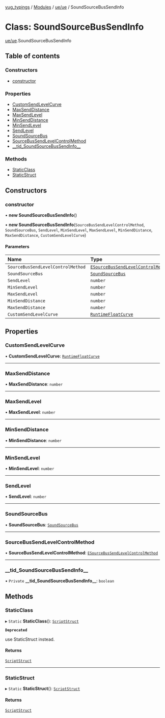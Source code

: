 [yug_typings](../README.md) / [Modules](../modules.md) / [ue/ue](../modules/ue_ue.md) / SoundSourceBusSendInfo

# Class: SoundSourceBusSendInfo

[ue/ue](../modules/ue_ue.md).SoundSourceBusSendInfo

## Table of contents

### Constructors

- [constructor](ue_ue.SoundSourceBusSendInfo.md#constructor)

### Properties

- [CustomSendLevelCurve](ue_ue.SoundSourceBusSendInfo.md#customsendlevelcurve)
- [MaxSendDistance](ue_ue.SoundSourceBusSendInfo.md#maxsenddistance)
- [MaxSendLevel](ue_ue.SoundSourceBusSendInfo.md#maxsendlevel)
- [MinSendDistance](ue_ue.SoundSourceBusSendInfo.md#minsenddistance)
- [MinSendLevel](ue_ue.SoundSourceBusSendInfo.md#minsendlevel)
- [SendLevel](ue_ue.SoundSourceBusSendInfo.md#sendlevel)
- [SoundSourceBus](ue_ue.SoundSourceBusSendInfo.md#soundsourcebus)
- [SourceBusSendLevelControlMethod](ue_ue.SoundSourceBusSendInfo.md#sourcebussendlevelcontrolmethod)
- [\_\_tid\_SoundSourceBusSendInfo\_\_](ue_ue.SoundSourceBusSendInfo.md#__tid_soundsourcebussendinfo__)

### Methods

- [StaticClass](ue_ue.SoundSourceBusSendInfo.md#staticclass)
- [StaticStruct](ue_ue.SoundSourceBusSendInfo.md#staticstruct)

## Constructors

### constructor

• **new SoundSourceBusSendInfo**()

• **new SoundSourceBusSendInfo**(`SourceBusSendLevelControlMethod`, `SoundSourceBus`, `SendLevel`, `MinSendLevel`, `MaxSendLevel`, `MinSendDistance`, `MaxSendDistance`, `CustomSendLevelCurve`)

#### Parameters

| Name | Type |
| :------ | :------ |
| `SourceBusSendLevelControlMethod` | [`ESourceBusSendLevelControlMethod`](../enums/ue_ue.ESourceBusSendLevelControlMethod.md) |
| `SoundSourceBus` | [`SoundSourceBus`](ue_ue.SoundSourceBus.md) |
| `SendLevel` | `number` |
| `MinSendLevel` | `number` |
| `MaxSendLevel` | `number` |
| `MinSendDistance` | `number` |
| `MaxSendDistance` | `number` |
| `CustomSendLevelCurve` | [`RuntimeFloatCurve`](ue_ue.RuntimeFloatCurve.md) |

## Properties

### CustomSendLevelCurve

• **CustomSendLevelCurve**: [`RuntimeFloatCurve`](ue_ue.RuntimeFloatCurve.md)

___

### MaxSendDistance

• **MaxSendDistance**: `number`

___

### MaxSendLevel

• **MaxSendLevel**: `number`

___

### MinSendDistance

• **MinSendDistance**: `number`

___

### MinSendLevel

• **MinSendLevel**: `number`

___

### SendLevel

• **SendLevel**: `number`

___

### SoundSourceBus

• **SoundSourceBus**: [`SoundSourceBus`](ue_ue.SoundSourceBus.md)

___

### SourceBusSendLevelControlMethod

• **SourceBusSendLevelControlMethod**: [`ESourceBusSendLevelControlMethod`](../enums/ue_ue.ESourceBusSendLevelControlMethod.md)

___

### \_\_tid\_SoundSourceBusSendInfo\_\_

• `Private` **\_\_tid\_SoundSourceBusSendInfo\_\_**: `boolean`

## Methods

### StaticClass

▸ `Static` **StaticClass**(): [`ScriptStruct`](ue_ue.ScriptStruct.md)

**`Deprecated`**

use StaticStruct instead.

#### Returns

[`ScriptStruct`](ue_ue.ScriptStruct.md)

___

### StaticStruct

▸ `Static` **StaticStruct**(): [`ScriptStruct`](ue_ue.ScriptStruct.md)

#### Returns

[`ScriptStruct`](ue_ue.ScriptStruct.md)
